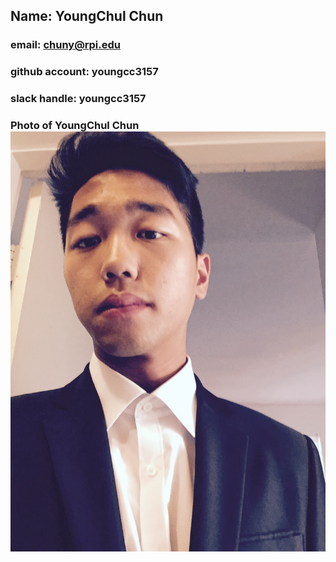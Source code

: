 ## Name: YoungChul Chun
### email: chuny@rpi.edu
### github account: youngcc3157
### slack handle: youngcc3157
### Photo of YoungChul Chun ![pic](Image/profile.jpg)
